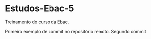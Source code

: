 # Estudos-Ebac-5
Treinamento do curso da Ebac.

Primeiro exemplo de commit no repositório remoto.
Segundo commit
